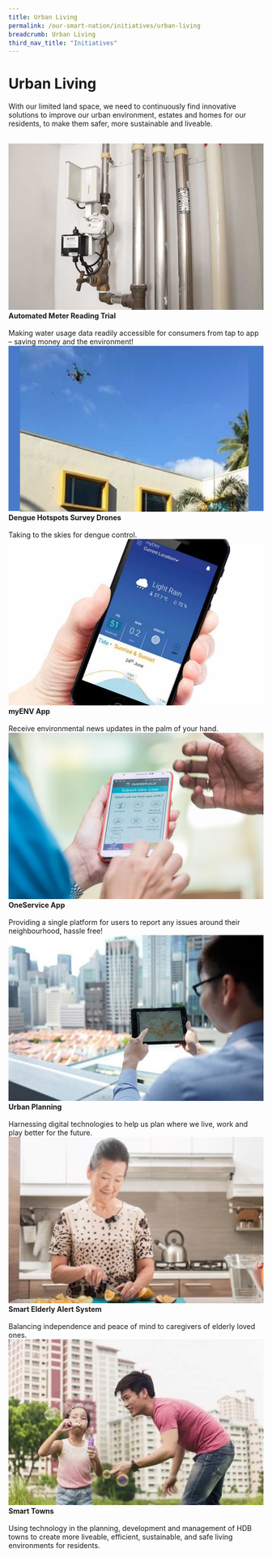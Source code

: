 ```yaml
---
title: Urban Living
permalink: /our-smart-nation/initiatives/urban-living
breadcrumb: Urban Living
third_nav_title: "Initiatives"
---
```


# Urban Living

With our limited land space, we need to continuously find innovative solutions to improve our urban environment, estates and homes for our residents, to make them safer, more sustainable and liveable.

<br>
<div class="row">  
  <div class="column-c" > 
    <a href="/our-smart-nation/initiatives/urban-living/amr-trial" target="_blank"><img src="/images/our-smart-nation/Initiatives/overview-page/amr-trial.png"></a><br>
    <div class="header"><b>Automated Meter Reading Trial</b></div><br>
    <div class="para">Making water usage data readily accessible for consumers from tap to app – saving money and the environment!</div>
  </div>
   <div class="column-c"> 
    <a href="	
/our-smart-nation/initiatives/urban-living/dengue-hotspots-survey-drones" target="_blank"><img src="/images/our-smart-nation/Initiatives/overview-page/dengue-survey-drones.png"></a><br>
     <div class="header"><b>Dengue Hotspots Survey Drones</b></div><br>
    <div class="para">Taking to the skies for dengue control.</div>
  </div>
  <div class="column-c">  
    <a href="/our-smart-nation/initiatives/urban-living/myenv-app" target="_blank"><img src="/images/our-smart-nation/Initiatives/overview-page/myenv-app.png"></a><br>
    <div class="header"><b>myENV App</b></div><br>
    <div class="para">Receive environmental news updates in the palm of your hand.</div>
  </div>     
</div>
<div class="row">  
  <div class="column-c" > 
    <a href="/our-smart-nation/initiatives/urban-living/oneservice-app" target="_blank"><img src="/images/our-smart-nation/Initiatives/overview-page/oneservice-app.png"></a><br>
    <div class="header"><b>OneService App</b></div><br>
    <div class="para">Providing a single platform for users to report any issues around their neighbourhood, hassle free!</div>
  </div>
   <div class="column-c"> 
    <a href="	/our-smart-nation/initiatives/urban-living/urban-planning" target="_blank"><img src="/images/our-smart-nation/Initiatives/overview-page/planning-people-businesses.png"></a><br>
     <div class="header"><b>Urban Planning</b></div><br>
    <div class="para">Harnessing digital technologies to help us plan where we live, work and play better for the future.</div>
  </div>
  <div class="column-c">  
    <a href="/our-smart-nation/initiatives/smart-elderly-alert-system" target="_blank"><img src="/images/our-smart-nation/Initiatives/overview-page/smart-elderly-alert-system.png"></a><br>
    <div class="header"><b>Smart Elderly Alert System</b></div><br>
    <div class="para">Balancing independence and peace of mind to caregivers of elderly loved ones.</div>
  </div>     
</div>
<div class="row">  
  <div class="column-c" > 
    <a href="/our-smart-nation/initiatives/urban-living/smart-towns" target="_blank"><img src="/images/our-smart-nation/Initiatives/overview-page/smart-towns.png"></a><br>
    <div class="header"><b>Smart Towns</b></div><br>
    <div class="para">Using technology in the planning, development and management of HDB towns to create more liveable, efficient, sustainable, and safe living environments for residents.</div>
  </div>
</div>
